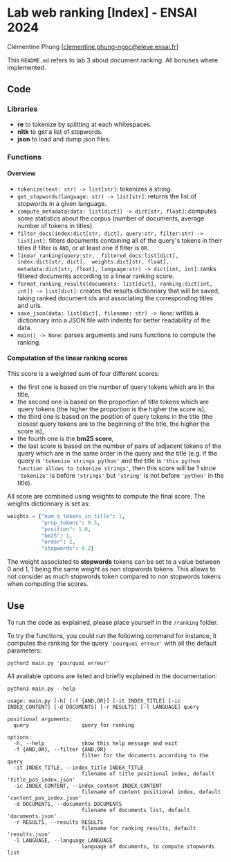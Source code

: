 # Lab web ranking [Index] - ENSAI 2024
Clémentine Phung [clementine.phung-ngoc@eleve.ensai.fr]

This `README.md` refers to lab 3 about document ranking. All bonuses where implemented.

## Code

### Libraries
- **re** to tokenize by splitting at each whitespaces.
- **nltk** to get a list of stopwords.
- **json** to load and dump json files.

### Functions

#### Overview

- `tokenize(text: str) -> list[str]`: tokenizes a string.
- `get_stopwords(language: str) -> list[str]`: returns the list of stopwords in a given language.
- `compute_metadata(data: list[dict]) -> dict[str, float]`: computes some statistics about the corpus (number of documents, average number of tokens in titles).
- `filter_docs(index:dict[str, dict], query:str, filter:str) -> list[int]`: filters documents containing all of the query's tokens in their titles if filter is `AND`, or at least one if filter is `OR`.
- `linear_ranking(query:str, 
                   filtered_docs:list[dict], 
                   index:dict[str, dict], 
                   weights:dict[str, float],
                   metadata:dict[str, float],
                   language:str) -> dict[int, int]`: ranks filtered documents according to a linear ranking score.
- `format_ranking_results(documents: list[dict], ranking:dict[int, int]) -> list[dict]`: creates the results dictionnary that will be saved, taking ranked document ids and associating the corresponding titles and urls.
- `save_json(data: list[dict], filename: str) -> None`: writes a dictionnary into a JSON file with indents for better readability of the data.
- `main() -> None`: parses arguments and runs functions to compute the ranking.

#### Computation of the linear ranking scores

This score is a weighted sum of four different scores:
- the first one is based on the number of query tokens which are in the title,
- the second one is based on the proportion of title tokens which are query tokens (the higher the proportion is the higher the score is),
- the third one is based on the position of query tokens in the title (the closest query tokens are to the beginning of the title, the higher the score is),
- the fourth one is the **bm25 score**,
- the last score is based on the number of pairs of adjacent tokens of the query which are in the same order in the query and the title (e.g. if the query is `'tokenize strings python'` and the title is `'this python function allows to tokenize strings'`, then this score will be 1 since `'tokenize'` is before `'strings'` but `'string'` is not before `'python'` in the title).

All score are combined using weights to compute the final score. The weights dictionnary is set as:
```python
weights = {"num_q_tokens_in_title": 1,
           "prop_tokens": 0.5,
           "position": 1.0,
           "bm25": 1,
           "order": 2,
           "stopwords": 0.2}
```
The weight associated to **stopwords** tokens can be set to a value between 0 and 1, 1 being the same weight as non stopwords tokens. This allows to not consider as much stopwords token compared to non stopwords tokens when computing the scores.

## Use

To run the code as explained, please place yourself in the `/ranking` folder. 

To try the functions, you could run the following command for instance, it computes the ranking for the query `'pourquoi erreur'` with all the default parameters:
```
python3 main.py 'pourquoi erreur'
```
All available options are listed and briefly explained in the documentation:
```
python3 main.py --help
```
```
usage: main.py [-h] [-f {AND,OR}] [-it INDEX_TITLE] [-ic INDEX_CONTENT] [-d DOCUMENTS] [-r RESULTS] [-l LANGUAGE] query

positional arguments:
  query                 query for ranking

options:
  -h, --help            show this help message and exit
  -f {AND,OR}, --filter {AND,OR}
                        filter for the documents according to the query
  -it INDEX_TITLE, --index_title INDEX_TITLE
                        filename of title positional index, default 'title_pos_index.json'
  -ic INDEX_CONTENT, --index_content INDEX_CONTENT
                        filename of content positional index, default 'content_pos_index.json'
  -d DOCUMENTS, --documents DOCUMENTS
                        filename of documents list, default 'documents.json'
  -r RESULTS, --results RESULTS
                        filename for ranking results, default 'results.json'
  -l LANGUAGE, --language LANGUAGE
                        language of documents, to compute stopwords list
```
